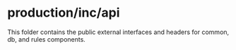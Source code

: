 # production/inc/api
This folder contains the public external interfaces and headers for common, db, and rules components.
